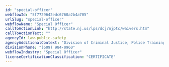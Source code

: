 ```yaml
---
id: "special-officer"
webflowId: "5f7729642edc6760a2b4a705"
urlSlug: "special-officer"
webflowName: "Special Officer"
callToActionLink: "http://state.nj.us/lps/dcj/njptc/waivers.htm"
callToActionText: ""
agencyId: law-public-safety
agencyAdditionalContext: "Division of Criminal Justice, Police Training Commission"
divisionPhone: "(609) 984-0960"
webflowIndustry: "Special Officer"
licenseCertificationClassification: "CERTIFICATE"
---
```

